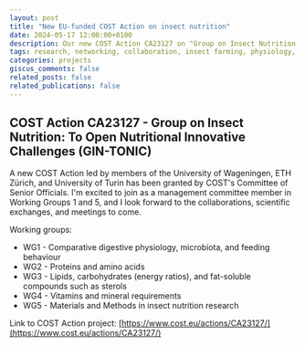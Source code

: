 ```yaml
---
layout: post
title: "New EU-funded COST Action on insect nutrition"
date: 2024-05-17 12:00:00+0100
description: Our new COST Action CA23127 on "Group on Insect Nutrition - To Open Nutritional Innovative Challenges (GIN-TONIC)" was granted.
tags: research, networking, collaboration, insect farming, physiology, entomology, circular economy
categories: projects
giscus_comments: false
related_posts: false
related_publications: false
---
```


## COST Action CA23127 - Group on Insect Nutrition: To Open Nutritional Innovative Challenges (GIN-TONIC)

A new COST Action led by members of the University of Wageningen, ETH Zürich, and University of Turin has been granted by COST's Committee of Senior Officials. I'm excited to join as a management committee member in Working Groups 1 and 5, and I look forward to the collaborations, scientific exchanges, and meetings to come.  

Working groups:  
- WG1 - Comparative digestive physiology, microbiota, and feeding behaviour  
- WG2 - Proteins and amino acids  
- WG3 - Lipids, carbohydrates (energy ratios), and fat-soluble compounds such as sterols  
- WG4 - Vitamins and mineral requirements  
- WG5 - Materials and Methods in insect nutrition research  

Link to COST Action project: [https://www.cost.eu/actions/CA23127/](https://www.cost.eu/actions/CA23127/)  